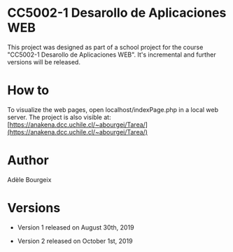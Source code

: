 ﻿# CC5002-1 Desarollo de Aplicaciones WEB

This project was designed as part of a school project for the course "CC5002-1 Desarollo de Aplicaciones WEB". It's incremental and further versions will be released. 

# How to 

To visualize the web pages, open localhost/indexPage.php in a local web server. 
The project is also visible at: [https://anakena.dcc.uchile.cl/~abourgei/Tarea/](https://anakena.dcc.uchile.cl/~abourgei/Tarea/)

# Author

Adèle Bourgeix

# Versions

* Version 1 released on August 30th, 2019

* Version 2 released on October 1st, 2019

